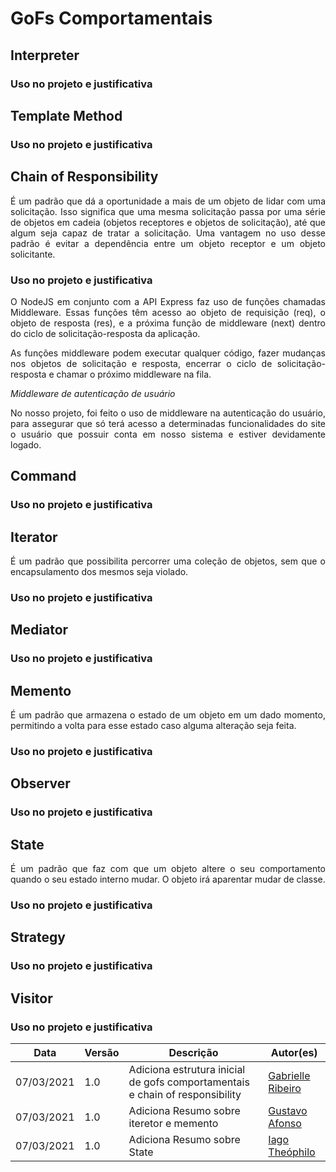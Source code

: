 # GoFs Comportamentais

## Interpreter

### Uso no projeto e justificativa

## Template Method

### Uso no projeto e justificativa

## Chain of Responsibility

<p align="justify">É um padrão que dá a oportunidade a mais de um objeto de lidar com uma solicitação. Isso significa que uma mesma solicitação passa por uma série de objetos em cadeia (objetos receptores e objetos de solicitação), até que algum seja capaz de tratar a solicitação. Uma vantagem no uso desse padrão é evitar a dependência entre um objeto receptor e um objeto solicitante. </p>

### Uso no projeto e justificativa

<p align="justify">O NodeJS em conjunto com a API Express faz uso de funções chamadas Middleware. Essas funções têm acesso ao objeto de requisição (req), o objeto de resposta (res), e a próxima função de middleware (next) dentro do ciclo de solicitação-resposta da aplicação. </p>

<p align="justify">As funções middleware podem executar qualquer código, fazer mudanças nos objetos de solicitação e resposta, encerrar o ciclo de solicitação-resposta e chamar o próximo middleware na fila. </p>

*Middleware de autenticação de usuário*
    
<p align="justify">No nosso projeto, foi feito o uso de middleware na autenticação do usuário, para assegurar que só terá acesso a determinadas funcionalidades do site o usuário que possuir conta em nosso sistema e estiver devidamente logado. </p>

## Command

### Uso no projeto e justificativa

## Iterator 

<p align="justify">É um padrão que possibilita percorrer uma coleção de objetos, sem que o encapsulamento dos mesmos seja violado.</p>

### Uso no projeto e justificativa

## Mediator

### Uso no projeto e justificativa

## Memento

<p align="justify">É um padrão que armazena o estado de um objeto em um dado momento, permitindo a volta para esse estado caso alguma alteração seja feita.</p>

### Uso no projeto e justificativa

## Observer

### Uso no projeto e justificativa

## State
<p align="justify">É um padrão que faz com que um objeto altere o seu comportamento quando o seu estado interno mudar. O objeto irá aparentar mudar de classe.</p>

### Uso no projeto e justificativa

## Strategy

### Uso no projeto e justificativa

## Visitor

### Uso no projeto e justificativa

| Data | Versão | Descrição | Autor(es) |
|------|------|------|------|
|07/03/2021|1.0|Adiciona estrutura inicial de gofs comportamentais e chain of responsibility|[Gabrielle Ribeiro](https://github.com/Gabrielle-Ribeiro)|
|07/03/2021|1.0|Adiciona Resumo sobre iteretor e memento|[Gustavo Afonso](https://github.com/GustavoAPS)|
|07/03/2021|1.0|Adiciona Resumo sobre State|[Iago Theóphilo](https://github.com/iagotheophilo)|